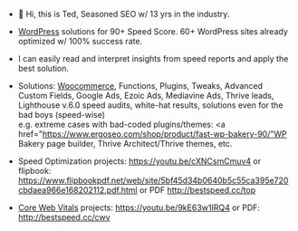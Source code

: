 - 👋 Hi, this is Ted, Seasoned SEO w/ 13 yrs in the industry.

- <a href="https://www.ergoseo.com/slow-wordpress-solution.html">WordPress</a> solutions for 90+ Speed Score. 
60+ WordPress sites already optimized w/ 100% success rate.

- I can easily read and interpret insights from speed reports 
and apply the best solution.
- Solutions: <a href="https://www.ergoseo.com/grigoro-woocommerce.html">Woocommerce</a>, Functions, Plugins, Tweaks, Advanced Custom Fields, 
Google Ads, Ezoic Ads, Mediavine Ads, Thrive leads, Lighthouse v.6.0 speed audits, 
white-hat results, solutions even for the bad boys (speed-wise)  
e.g. extreme cases with bad-coded plugins/themes: 
<a href="https://www.ergoseo.com/shop/product/fast-wp-bakery-90/"WP Bakery</a> page builder, Thrive Architect/Thrive themes, etc. 

- Speed Optimization projects: https://youtu.be/cXNCsmCmuv4 
or flipbook: https://www.flipbookpdf.net/web/site/5bf45d34b0640b5c55ca395e720cbdaea966e168202112.pdf.html 
or PDF http://bestspeed.cc/top

- <a href="https://www.ergoseo.com/">Core Web Vitals</a> projects: https://youtu.be/9kE63w1IRQ4 
or PDF: http://bestspeed.cc/cwv

